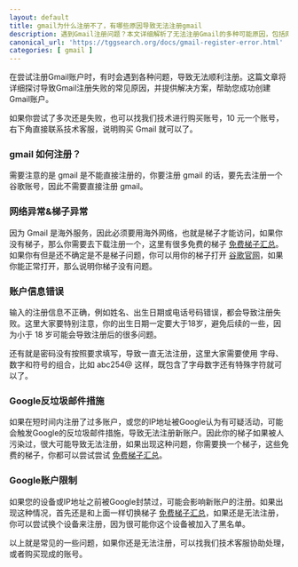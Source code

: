 ```yaml
---
layout: default
title: gmail为什么注册不了，有哪些原因导致无法注册gmail
description: 遇到Gmail注册问题？本文详细解析了无法注册Gmail的多种可能原因，包括网络连接问题、账户信息错误、地区限制及Google的反垃圾邮件措施等。提供实用的解决方案，帮助您顺利完成Gmail注册。
canonical_url: 'https://tggsearch.org/docs/gmail-register-error.html'
categories: [ gmail ]
---
```

在尝试注册Gmail账户时，有时会遇到各种问题，导致无法顺利注册。这篇文章将详细探讨导致Gmail注册失败的常见原因，并提供解决方案，帮助您成功创建Gmail账户。

<p class="red-text-word">
如果你尝试了多次还是失败，也可以找我们技术进行购买账号，10 元一个账号，右下角直接联系技术客服，说明购买 Gmail 就可以了。
</p>

### gmail 如何注册？
需要注意的是 gmail 是不能直接注册的，你要注册 gmail 的话，要先去注册一个谷歌账号，因此不需要直接注册 gmail。

### 网络异常&梯子异常
因为 Gmail 是海外服务，因此必须要用海外网络，也就是梯子才能访问，如果你没有梯子，那么你需要去下载注册一个，这里有很多免费的梯子 [免费梯子汇总](./vpn-kl.html)。如果你有但是还不确定是不是梯子问题，你可以用你的梯子打开 [谷歌官网](./302.html?target=https://www.google.com)，如果你能正常打开，那么说明你梯子没有问题。

### 账户信息错误
输入的注册信息不正确，例如姓名、出生日期或电话号码错误，都会导致注册失败。这里大家要特别注意，你的出生日期一定要大于18岁，避免后续的一些，因为小于 18 岁可能会导致注册后的很多问题。

还有就是密码没有按照要求填写，导致一直无法注册，这里大家需要使用 字母、数字和符号的组合，比如 abc254@ 这样，既包含了字母数字还有特殊字符就可以了。

### Google反垃圾邮件措施
如果在短时间内注册了过多账户，或您的IP地址被Google认为有可疑活动，可能会触发Google的反垃圾邮件措施，导致无法注册新账户。因此你的梯子如果被人污染过，很大可能导致无法注册，如果出现这种问题，你需要换一个梯子，这些免费的梯子，你都可以尝试尝试 [免费梯子汇总](./vpn-kl.html)。

### Google账户限制
如果您的设备或IP地址之前被Google封禁过，可能会影响新账户的注册。如果出现这种情况，首先还是和上面一样切换梯子 [免费梯子汇总](./vpn-kl.html)，如果还是无法注册，你可以尝试换个设备来注册，因为很可能你这个设备被加入了黑名单。

以上就是常见的一些问题，如果你还是无法注册，可以找我们技术客服协助处理，或者购买现成的账号。